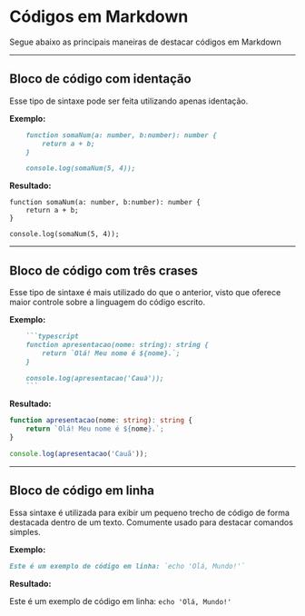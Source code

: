 # Códigos em Markdown
Segue abaixo as principais maneiras de destacar códigos em Markdown

---

## Bloco de código com identação
Esse tipo de sintaxe pode ser feita utilizando apenas identação.

**Exemplo:**
```markdown
    function somaNum(a: number, b:number): number {
        return a + b;
    }

    console.log(somaNum(5, 4));
```

**Resultado:**

    function somaNum(a: number, b:number): number {
        return a + b;
    }

    console.log(somaNum(5, 4));

--------

## Bloco de código com três crases
Esse tipo de sintaxe é mais utilizado do que o anterior, visto que oferece maior controle sobre a linguagem do código escrito.

**Exemplo:**
```markdown
    ```typescript
    function apresentacao(nome: string): string {
        return `Olá! Meu nome é ${nome}.`;
    }

    console.log(apresentacao('Cauã'));
    ```
```

**Resultado:**

```typescript
function apresentacao(nome: string): string {
    return `Olá! Meu nome é ${nome}.`;
}

console.log(apresentacao('Cauã'));
```
--------

## Bloco de código em linha
Essa sintaxe é utilizada para exibir um pequeno trecho de código de forma destacada dentro de um texto. Comumente usado para destacar comandos simples.

**Exemplo:**
```markdown
Este é um exemplo de código em linha: `echo 'Olá, Mundo!'`
```

**Resultado:**

Este é um exemplo de código em linha: `echo 'Olá, Mundo!'`